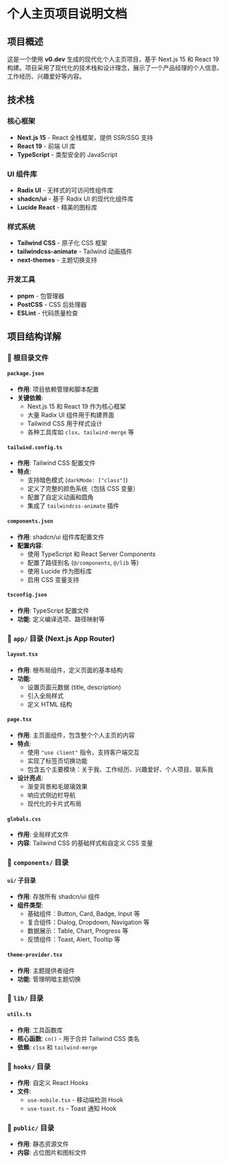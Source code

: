 # 个人主页项目说明文档

## 项目概述

这是一个使用 **v0.dev** 生成的现代化个人主页项目，基于 Next.js 15 和 React 19 构建。项目采用了现代化的技术栈和设计理念，展示了一个产品经理的个人信息、工作经历、兴趣爱好等内容。

## 技术栈

### 核心框架
- **Next.js 15** - React 全栈框架，提供 SSR/SSG 支持
- **React 19** - 前端 UI 库
- **TypeScript** - 类型安全的 JavaScript

### UI 组件库
- **Radix UI** - 无样式的可访问性组件库
- **shadcn/ui** - 基于 Radix UI 的现代化组件库
- **Lucide React** - 精美的图标库

### 样式系统
- **Tailwind CSS** - 原子化 CSS 框架
- **tailwindcss-animate** - Tailwind 动画插件
- **next-themes** - 主题切换支持

### 开发工具
- **pnpm** - 包管理器
- **PostCSS** - CSS 后处理器
- **ESLint** - 代码质量检查

## 项目结构详解

### 📁 根目录文件

#### `package.json`
- **作用**: 项目依赖管理和脚本配置
- **关键依赖**:
  - Next.js 15 和 React 19 作为核心框架
  - 大量 Radix UI 组件用于构建界面
  - Tailwind CSS 用于样式设计
  - 各种工具库如 `clsx`、`tailwind-merge` 等

#### `tailwind.config.ts`
- **作用**: Tailwind CSS 配置文件
- **特点**:
  - 支持暗色模式 (`darkMode: ["class"]`)
  - 定义了完整的颜色系统（包括 CSS 变量）
  - 配置了自定义动画和圆角
  - 集成了 `tailwindcss-animate` 插件

#### `components.json`
- **作用**: shadcn/ui 组件库配置文件
- **配置内容**:
  - 使用 TypeScript 和 React Server Components
  - 配置了路径别名 (`@/components`, `@/lib` 等)
  - 使用 Lucide 作为图标库
  - 启用 CSS 变量支持

#### `tsconfig.json`
- **作用**: TypeScript 配置文件
- **功能**: 定义编译选项、路径映射等

### 📁 `app/` 目录 (Next.js App Router)

#### `layout.tsx`
- **作用**: 根布局组件，定义页面的基本结构
- **功能**:
  - 设置页面元数据 (title, description)
  - 引入全局样式
  - 定义 HTML 结构

#### `page.tsx`
- **作用**: 主页面组件，包含整个个人主页的内容
- **特点**:
  - 使用 `"use client"` 指令，支持客户端交互
  - 实现了标签页切换功能
  - 包含五个主要模块：关于我、工作经历、兴趣爱好、个人项目、联系我
- **设计亮点**:
  - 渐变背景和毛玻璃效果
  - 响应式侧边栏导航
  - 现代化的卡片式布局

#### `globals.css`
- **作用**: 全局样式文件
- **内容**: Tailwind CSS 的基础样式和自定义 CSS 变量

### 📁 `components/` 目录

#### `ui/` 子目录
- **作用**: 存放所有 shadcn/ui 组件
- **组件类型**:
  - 基础组件：Button, Card, Badge, Input 等
  - 复合组件：Dialog, Dropdown, Navigation 等
  - 数据展示：Table, Chart, Progress 等
  - 反馈组件：Toast, Alert, Tooltip 等

#### `theme-provider.tsx`
- **作用**: 主题提供者组件
- **功能**: 管理明暗主题切换

### 📁 `lib/` 目录

#### `utils.ts`
- **作用**: 工具函数库
- **核心函数**: `cn()` - 用于合并 Tailwind CSS 类名
- **依赖**: `clsx` 和 `tailwind-merge`

### 📁 `hooks/` 目录
- **作用**: 自定义 React Hooks
- **文件**:
  - `use-mobile.tsx` - 移动端检测 Hook
  - `use-toast.ts` - Toast 通知 Hook

### 📁 `public/` 目录
- **作用**: 静态资源文件
- **内容**: 占位图片和图标文件
